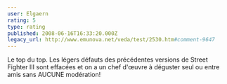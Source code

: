 ```yaml
---
user: Elgaern
rating: 5
type: rating
published: 2008-06-16T16:33:20.000Z
legacy_url: http://www.emunova.net/veda/test/2530.htm#comment-9647
---
```

Le top du top. Les légers défauts des précédentes versions de Street Fighter III sont effacées et on a un chef d'œuvre à déguster seul ou entre amis sans AUCUNE modération!